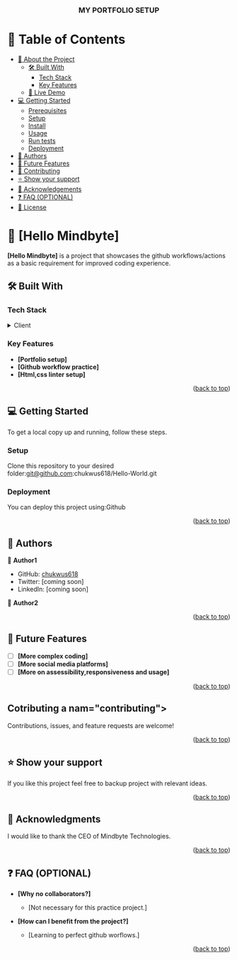<a name="readme-top"></a>
<div align="center">
  <br/>

  <h3><b>MY PORTFOLIO SETUP</b></h3>

</div>

<!-- TABLE OF CONTENTS -->

# 📗 Table of Contents

- [📖 About the Project](#about-project)
  - [🛠 Built With](#built-with)
    - [Tech Stack](#tech-stack)
    - [Key Features](#key-features)
  - [🚀 Live Demo](#live-demo)
- [💻 Getting Started](#getting-started)
  - [Prerequisites](#prerequisites)
  - [Setup](#setup)
  - [Install](#install)
  - [Usage](#usage)
  - [Run tests](#run-tests)
  - [Deployment](#deployment)
- [👥 Authors](#authors)
- [🔭 Future Features](#future-features)
- [🤝 Contributing](#contributing)
- [⭐️ Show your support](#support)
- [🙏 Acknowledgements](#acknowledgements)
- [❓ FAQ (OPTIONAL)](#faq)
- [📝 License](#license)

# 📖 [Hello Mindbyte] <a name="about-project"></a>

**[Hello Mindbyte]** is a project that showcases the github workflows/actions as a basic requirement for improved coding experience.

## 🛠 Built With <a name="built-with"></a>

### Tech Stack <a name="tech-stack"></a>

<details>
  <summary>Client</summary>
  <ul>
    <li><a href="https://reactjs.org/">html,css</a></li>
  </ul>
</details>

### Key Features <a name="key-features"></a>

- **[Portfolio setup]**
- **[Github workflow practice]**
- **[Html,css linter setup]**

<p align="right">(<a href="#readme-top">back to top</a>)</p>

<!-- GETTING STARTED -->

## 💻 Getting Started <a name="getting-started"></a>

To get a local copy up and running, follow these steps.

### Setup

Clone this repository to your desired folder:git@github.com:chukwus618/Hello-World.git

### Deployment

You can deploy this project using:Github

<p align="right">(<a href="#readme-top">back to top</a>)</p>

## 👥 Authors <a name="authors"></a>
👤 **Author1**

- GitHub: [chukwus618](https://github.com/chukwus618)
- Twitter: [coming soon]
- LinkedIn: [coming soon]

👤 **Author2**

<p align="right">(<a href="#readme-top">back to top</a>)</p>

## 🔭 Future Features <a name="future-features"></a>

- [ ] **[More complex coding]**
- [ ] **[More social media platforms]**
- [ ] **[More on assessibility,responsiveness and usage]**

<p align="right">(<a href="#readme-top">back to top</a>)</p>

##  Cotributing a nam="contributing"></a>

Contributions, issues, and feature requests are welcome!

<p align="right">(<a href="#readme-top">back to top</a>)</p>

## ⭐️ Show your support <a name="support"></a>

If you like this project feel free to backup project with relevant ideas.

<p align="right">(<a href="#readme-top">back to top</a>)</p>

## 🙏 Acknowledgments <a name="acknowledgements"></a>

I would like to thank the CEO of Mindbyte Technologies.

<p align="right">(<a href="#readme-top">back to top</a>)</p>

## ❓ FAQ (OPTIONAL) <a name="faq"></a>

- **[Why no collaborators?]**

  - [Not necessary for this practice project.]

- **[How can I benefit from the project?]**

  - [Learning to perfect github worflows.]

<p align="right">(<a href="#readme-top">back to top</a>)</p>
